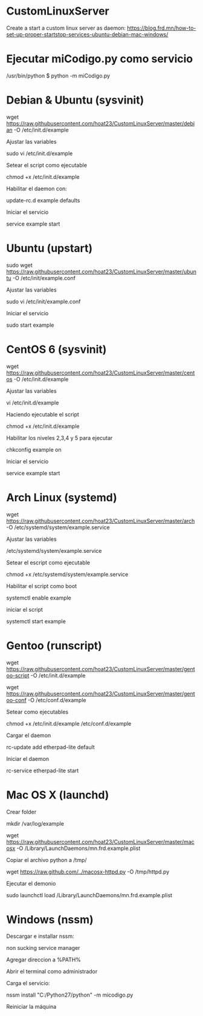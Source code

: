 # CustomLinuxServer
Create a start a custom linux server as daemon: https://blog.frd.mn/how-to-set-up-proper-startstop-services-ubuntu-debian-mac-windows/

# Ejecutar miCodigo.py como servicio
/usr/bin/python
$ python -m miCodigo.py

# Debian & Ubuntu (sysvinit)

wget https://raw.githubusercontent.com/hoat23/CustomLinuxServer/master/debian -O /etc/init.d/example

Ajustar las variables

sudo vi /etc/init.d/example

Setear el script como ejecutable

chmod +x /etc/init.d/example

Habilitar el daemon con:

update-rc.d example defaults

Iniciar el servicio

service example start

# Ubuntu (upstart)

sudo wget https://raw.githubusercontent.com/hoat23/CustomLinuxServer/master/ubuntu -O /etc/init/example.conf

Ajustar las variables

sudo vi /etc/init/example.conf

Iniciar el servicio

sudo start example

# CentOS 6 (sysvinit)

wget https://raw.githubusercontent.com/hoat23/CustomLinuxServer/master/centos -O /etc/init.d/example

Ajustar las variables

vi /etc/init.d/example

Haciendo ejecutable el script

chmod +x /etc/init.d/example

Habilitar los niveles 2,3,4 y 5 para ejecutar

chkconfig example on

Iniciar el servicio

service example start

# Arch Linux (systemd)

wget https://raw.githubusercontent.com/hoat23/CustomLinuxServer/master/arch -O /etc/systemd/system/example.service

Ajustar las variables

/etc/systemd/system/example.service

Setear el escript como ejecutable

chmod +x /etc/systemd/system/example.service

Habilitar el script como boot

systemctl enable example

iniciar el script

systemctl start example

# Gentoo (runscript)

wget https://raw.githubusercontent.com/hoat23/CustomLinuxServer/master/gentoo-script -O /etc/init.d/example

wget https://raw.githubusercontent.com/hoat23/CustomLinuxServer/master/gentoo-conf -O /etc/conf.d/example

Setear como ejecutables

chmod +x /etc/init.d/example /etc/conf.d/example

Cargar el daemon

rc-update add etherpad-lite default

Iniciar el daemon

rc-service etherpad-lite start

# Mac OS X (launchd)

Crear folder

mkdir /var/log/example

wget https://raw.githubusercontent.com/hoat23/CustomLinuxServer/master/macosx -O /Library/LaunchDaemons/mn.frd.example.plist

Copiar el archivo python a /tmp/

wget https://raw.github.com/../macosx-httpd.py -O /tmp/httpd.py

Ejecutar el demonio

sudo launchctl load /Library/LaunchDaemons/mn.frd.example.plist

# Windows (nssm)

Descargar e installar nssm:

non sucking service manager

Agregar direccion a %PATH%

Abrir el terminal como administrador

Carga el servicio:

nssm install "C:/Python27/python" -m micodigo.py

Reiniciar la máquina



